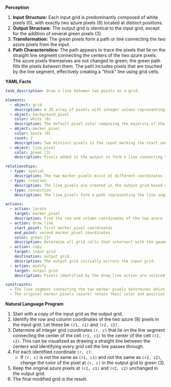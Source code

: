 **Perception**

1.  **Input Structure:** Each input grid is predominantly composed of white pixels (0), with exactly two azure pixels (8) located at distinct positions.
2.  **Output Structure:** The output grid is identical to the input grid, except for the addition of several green pixels (3).
3.  **Transformation:** The green pixels form a path or line connecting the two azure pixels from the input.
4.  **Path Characteristics:** The path appears to trace the pixels that lie on the straight line segment connecting the centers of the two azure pixels. The azure pixels themselves are not changed to green; the green path fills the pixels *between* them. The path includes pixels that are touched by the line segment, effectively creating a "thick" line using grid cells.

**YAML Facts**


```yaml
task_description: Draw a line between two points on a grid.

elements:
  - object: grid
    description: A 2D array of pixels with integer values representing colors.
  - object: background_pixel
    color: white (0)
    description: The default pixel color composing the majority of the grid.
  - object: marker_pixel
    color: azure (8)
    count: 2
    description: Two distinct pixels in the input marking the start and end points.
  - object: line_pixel
    color: green (3)
    description: Pixels added in the output to form a line connecting the marker pixels.

relationships:
  - type: spatial
    description: The two marker_pixels exist at different coordinates in the input grid.
  - type: creation
    description: The line_pixels are created in the output grid based on the positions of the marker_pixels.
  - type: connection
    description: The line_pixels form a path representing the line segment between the two marker_pixels. The marker_pixels remain unchanged and are the endpoints of this path.

actions:
  - action: locate
    target: marker_pixel
    description: Find the row and column coordinates of the two azure (8) pixels.
  - action: draw_line
    start_point: first marker_pixel coordinates
    end_point: second marker_pixel coordinates
    color: green (3)
    description: Determine all grid cells that intersect with the geometric line segment connecting the centers of the start and end point cells. Change the color of these intersecting cells to green (3), excluding the start and end point cells themselves.
  - action: copy
    target: input grid
    destination: output grid
    description: The output grid initially mirrors the input grid.
  - action: modify
    target: output grid
    description: Pixels identified by the draw_line action are colored green (3).

constraints:
  - The line segment connecting the two marker pixels determines which pixels become green.
  - The original marker pixels (azure) retain their color and position in the output.
```


**Natural Language Program**

1.  Start with a copy of the input grid as the output grid.
2.  Identify the row and column coordinates of the two azure (8) pixels in the input grid. Let these be `(r1, c1)` and `(r2, c2)`.
3.  Determine all integer grid coordinates `(r, c)` that lie on the line segment connecting the center of the cell `(r1, c1)` to the center of the cell `(r2, c2)`. This can be visualized as drawing a straight line between the centers and identifying every grid cell the line passes through.
4.  For each identified coordinate `(r, c)`:
    *   If `(r, c)` is not the same as `(r1, c1)` and not the same as `(r2, c2)`, change the color of the pixel at `(r, c)` in the output grid to green (3).
5.  Keep the original azure pixels at `(r1, c1)` and `(r2, c2)` unchanged in the output grid.
6.  The final modified grid is the result.